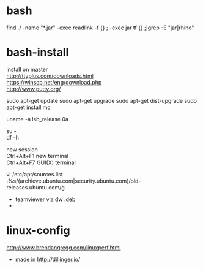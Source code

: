 
# bash

find ./ -name "*.jar" -exec readlink -f {} \; -exec jar tf {} \;|grep -E "jar|rhino"

# bash-install

install on master  
http://ttyplus.com/downloads.html  
https://winscp.net/eng/download.php  
http://www.putty.org/  
  
sudo apt-get update
sudo apt-get upgrade
sudo apt-get dist-upgrade
sudo apt-get install mc

uname -a
lsb_release 0a

su -  
df -h  

new session  
Ctrl+Alt+F1 new terminal  
Ctrl+Alt+F7 GUI(X) terminal  

vi /etc/apt/sources.list  
	:%s/(archieve.ubuntu.com|security.ubuntu.com)/old-releases.ubuntu.com/g  

- teamviewer via dw .deb
- 

# linux-config
 
http://www.brendangregg.com/linuxperf.html



* made in http://dillinger.io/



